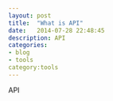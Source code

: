 ```yaml
---
layout: post
title:  "What is API"
date:   2014-07-28 22:48:45
description: API
categories:
- blog
- tools
category:tools
---
```

API
